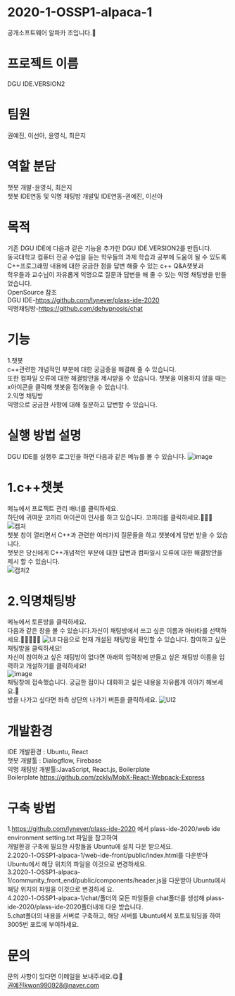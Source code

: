 # 2020-1-OSSP1-alpaca-1
공개소프트웨어 알파카 조입니다.🦙

# 프로젝트 이름   
DGU IDE.VERSION2
  
# 팀원
권예진, 이선아, 윤영식, 최은지 

# 역할 분담  
챗봇 개발-윤영식, 최은지    
챗봇 IDE연동 및 익명 채팅방 개발및 IDE연동-권예진, 이선아   

# 목적    
기존 DGU IDE에 다음과 같은 기능을 추가한 DGU IDE.VERSION2를 만듭니다.      
동국대학교 컴퓨터 전공 수업을 듣는 학우들의 과제 학습과 공부에 도움이 될 수 있도록  
C++프로그래밍 내용에 대한 궁금한 점을 답변 해줄 수 있는 c++ Q&A챗봇과   
학우들과 교수님이 자유롭게 익명으로 질문과 답변을 해 줄 수 있는 익명 채팅방을 만들었습니다.  
OpenSource 참조  
DGU IDE-https://github.com/lynever/plass-ide-2020   
익명채팅방-https://github.com/dehypnosis/chat
# 기능  
1.챗봇  
c++관련한 개념적인 부분에 대한 궁금증을 해결해 줄 수 있습니다.  
또한 컴파일 오류에 대한 해결방안을 제시받을 수 있습니다. 
챗봇을 이용하지 않을 때는 x아이콘을 클릭해 챗봇을 접어놓을 수 있습니다.  
2.익명 채팅방  
익명으로 궁금한 사항에 대해 질문하고 답변할 수 있습니다.  

# 실행 방법 설명   
DGU IDE를 실행후 로그인을 하면 다음과 같은 메뉴를 볼 수 있습니다.
![image](https://user-images.githubusercontent.com/62542277/85683218-fcabe800-b707-11ea-885e-8017ccced8ca.png)  
# 1.c++챗봇  
메뉴에서 프로젝트 관리 배너를 클릭하세요.  
하단에 귀여운 코끼리 아이콘이 인사를 하고 있습니다. 코끼리를 클릭하세요.🐘🐘😍
![캡처](https://user-images.githubusercontent.com/62545246/83936015-1d180f00-a7fa-11ea-9502-ff50f637422f.JPG)  
챗봇 창이 열리면서 C++과 관련한 여러가지 질문들을 하고 챗봇에게 답변 받을 수 있습니다.  
챗봇은 당신에게 C++개념적인 부분에 대한 답변과 컴파일시 오류에 대한 해결방안을 제시 할 수 있습니다.   
![캡처2](https://user-images.githubusercontent.com/62545246/83936022-391bb080-a7fa-11ea-9471-526f751fbef1.JPG)
# 2.익명채팅방  
메뉴에서 토론방을 클릭하세요.  
다음과 같은 창을 볼 수 있습니다.자신이 채팅방에서 쓰고 싶은 이름과 아바타를 선택하세요.🧡💛💚💙💜 
![UI](https://user-images.githubusercontent.com/62545246/83891076-99bdd580-a787-11ea-913c-a43592570b28.JPG) 
다음으로 현재 개설된 채팅방을 확인할 수 있습니다. 참여하고 싶은 채팅방을 클릭하세요!  
자신이 참여하고 싶은 채팅방이 없다면 아래의 입력창에 만들고 싶은 채팅방 이름을 입력하고 개설하기를 클릭하세요!  
![image](https://user-images.githubusercontent.com/62542277/85685025-9e800480-b709-11ea-91d1-0927a908c1fe.png)  
채팅창에 접속했습니다. 궁금한 점이나 대화하고 싶은 내용을 자유롭게 이야기 해보세요.🥰  
방을 나가고 싶다면 좌측 상단의 나가기 버튼을 클릭하세요. 
![UI2](https://user-images.githubusercontent.com/62545246/83891398-0f29a600-a788-11ea-8521-95108ccb3d37.JPG)    

# 개발환경  
IDE 개발환경 : Ubuntu, React    
챗봇 개발툴 : Dialogflow, Firebase      
익명 채팅방 개발툴:JavaScript, React.js, Boilerplate    
Boilerplate https://github.com/zckly/MobX-React-Webpack-Express  

# 구축 방법    
1.https://github.com/lynever/plass-ide-2020 에서 plass-ide-2020/web ide environment setting.txt 파일을 참고하여    
개발환경 구축에 필요한 사항들을 Ubuntu에 설치 다운 받으세요.  
2.2020-1-OSSP1-alpaca-1/web-ide-front/public/index.html를 다운받아 Ubuntu에서 해당 위치의 파일을 이것으로 변경하세요.  
3.2020-1-OSSP1-alpaca-1/community_front_end/public/components/header.js을 다운받아 Ubuntu에서 해당 위치의 파일을 이것으로 변경하세  요.    
4.2020-1-OSSP1-alpaca-1/chat/폴더의 모든 파일들을 chat폴더를 생성해 plass-ide-2020/plass-ide-2020폴더내에 다운 받습니다.    
5.chat폴더의 내용을 서버로 구축하고, 해당 서버를 Ubuntu에서 포트포워딩을 하여 3005번 포트에 부여하세요.  
    
# 문의  
문의 사항이 있다면 이메일을 보내주세요.😋🥰  
권예진kwon990928@naver.com  


